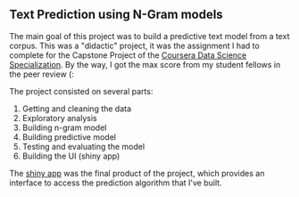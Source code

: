 ## Text Prediction using N-Gram models

  The main goal of this project was to build a predictive text model from a text corpus. This was a "didactic" project, it was the assignment I had to complete for the Capstone Project of the [Coursera Data Science Specialization](https://www.coursera.org/specialization/jhudatascience/1). By the way, I got the max score from my student fellows in the peer review (:

The project consisted on several parts:
  1. Getting and cleaning the data
  2. Exploratory analysis
  3. Building n-gram model
  4. Building predictive model
  5. Testing and evaluating the model
  6. Building the UI (shiny app)

The [shiny app](https://bik-tor.shinyapps.io/text-prediction/) was the final product of the project, which provides an interface to access the prediction algorithm that I've built.


